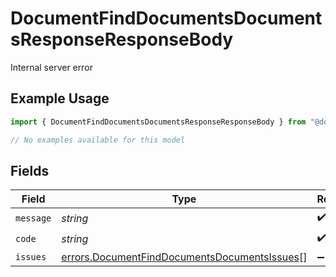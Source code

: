 # DocumentFindDocumentsDocumentsResponseResponseBody

Internal server error

## Example Usage

```typescript
import { DocumentFindDocumentsDocumentsResponseResponseBody } from "@documenso/sdk-typescript/models/errors";

// No examples available for this model
```

## Fields

| Field                                                                                                        | Type                                                                                                         | Required                                                                                                     | Description                                                                                                  |
| ------------------------------------------------------------------------------------------------------------ | ------------------------------------------------------------------------------------------------------------ | ------------------------------------------------------------------------------------------------------------ | ------------------------------------------------------------------------------------------------------------ |
| `message`                                                                                                    | *string*                                                                                                     | :heavy_check_mark:                                                                                           | N/A                                                                                                          |
| `code`                                                                                                       | *string*                                                                                                     | :heavy_check_mark:                                                                                           | N/A                                                                                                          |
| `issues`                                                                                                     | [errors.DocumentFindDocumentsDocumentsIssues](../../models/errors/documentfinddocumentsdocumentsissues.md)[] | :heavy_minus_sign:                                                                                           | N/A                                                                                                          |